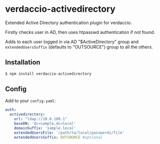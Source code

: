 # verdaccio-activedirectory
Extended Active Directory authentication plugin for verdaccio.

Firstly checks user in AD, then uses htpasswd authentication if not found.

Adds to each user logged in via AD "$ActiveDirectory" group and `extendedUsersSuffix` (defaults to "OUTSOURCE") group to all the others.

## Installation

```sh
$ npm install verdaccio-activedirectory
```

## Config

Add to your `config.yaml`:

```yaml
auth:
  activedirectory:
    url: "ldap://10.0.100.1"
    baseDN: 'dc=sample,dc=local'
    domainSuffix: 'sample.local'
    extendedUsersFile: '/path/to/local/passwords/file'
    extendedUsersSuffix: OUTSOURCE #optional
```